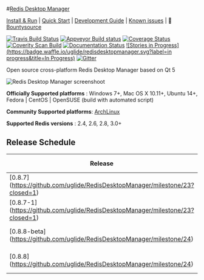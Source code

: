 #[Redis Desktop Manager](http://redisdesktop.com "Redis Desktop Manager Offical Site")

[Install & Run](http://docs.redisdesktop.com/en/latest/install/) | 
[Quick Start](http://docs.redisdesktop.com/en/latest/quick-start/) |
[Development Guide](http://docs.redisdesktop.com/en/latest/development/) |
[Known issues](http://docs.redisdesktop.com/en/latest/known-issues/) |
:green_apple: [Bountysource](https://www.bountysource.com/teams/redisdesktopmanager)

[![Travis Build Status](https://travis-ci.org/uglide/RedisDesktopManager.svg?branch=0.8.0)](https://travis-ci.org/uglide/RedisDesktopManager) 
[![Appveyor Build status](https://ci.appveyor.com/api/projects/status/91mj2ge0lxjf693c/branch/0.8.0?svg=true)](https://ci.appveyor.com/project/uglide/redisdesktopmanager/branch/0.8.0)
[![Coverage Status](https://coveralls.io/repos/uglide/RedisDesktopManager/badge.svg?branch=0.8.0)](https://coveralls.io/r/uglide/RedisDesktopManager?branch=0.8.0)
[![Coverity Scan Build](https://scan.coverity.com/projects/3548/badge.svg)](https://scan.coverity.com/projects/3548)
[![Documentation Status](https://readthedocs.org/projects/redisdesktopmanager/badge/?version=latest)](http://docs.redisdesktop.com/en/latest/?badge=latest)
[![Stories in Progress](https://badge.waffle.io/uglide/redisdesktopmanager.svg?label=in progress&title=In Progress)](http://waffle.io/uglide/redisdesktopmanager)
[![Gitter](https://badges.gitter.im/Join%20Chat.svg)](https://gitter.im/uglide/RedisDesktopManager)

Open source cross-platform Redis Desktop Manager based on Qt 5

![Redis Desktop Manager screenshoot](http://redisdesktop.com/static/img/features/all.png?v2)

**Officially Supported platforms** : Windows 7+, Mac OS X 10.11+, Ubuntu 14+, Fedora | CentOS | OpenSUSE (build with automated script)

**Community Supported platforms**: [ArchLinux](https://aur.archlinux.org/packages/redis-desktop-manager/)

**Supported Redis versions** : 2.4, 2.6, 2.8, 3.0+

## Release Schedule
| Release | Original plan | Realized |
| ------- | ------------- | -------- |
| [0.8.7] (https://github.com/uglide/RedisDesktopManager/milestone/23?closed=1) | July 20, 2016 | [July 18, 2016](https://github.com/uglide/RedisDesktopManager/releases/tag/0.8.7) |
| [0.8.7-1] (https://github.com/uglide/RedisDesktopManager/milestone/23?closed=1) | - | [August 02, 2016](https://github.com/uglide/RedisDesktopManager/releases/tag/0.8.7-1) |
| [0.8.8-beta] (https://github.com/uglide/RedisDesktopManager/milestone/24) | August 17, 2016 | [August 17, 2016](https://github.com/uglide/RedisDesktopManager/releases/tag/0.8.8-beta) |
| [0.8.8] (https://github.com/uglide/RedisDesktopManager/milestone/24) | August 26, 2016 | [August 26, 2016](https://github.com/uglide/RedisDesktopManager/releases/tag/0.8.8) |
